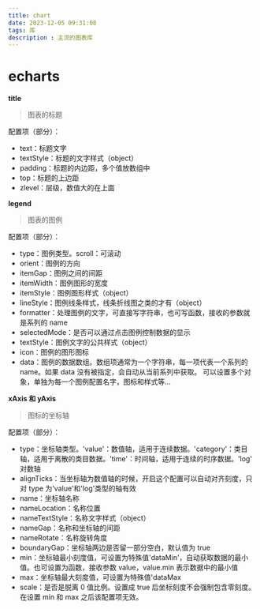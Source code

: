 ```yaml
---
title: chart
date: 2023-12-05 09:31:08
tags: 库
description : 主流的图表库
---
```

# echarts

 **title**

> 图表的标题

配置项（部分）：

- text：标题文字
- textStyle：标题的文字样式（object）
- padding：标题的内边距，多个值放数组中
- top：标题的上边距
- zlevel：层级，数值大的在上面

**legend**

> 图表的图例

配置项（部分）：

- type：图例类型。scroll：可滚动
- orient：图例的方向
- itemGap：图例之间的间距
- itemWidth：图例图形的宽度
- itemStyle：图例图形样式（object）
- lineStyle：图例线条样式，线条折线图之类的才有（object）
- formatter：处理图例的文字，可直接写字符串，也可写函数，接收的参数就是系列的 name
- selectedMode：是否可以通过点击图例控制数据的显示
- textStyle：图例文字的公共样式（object）
- icon：图例的图形图标
- data：图例的数据数组。数组项通常为一个字符串，每一项代表一个系列的 name。如果 data 没有被指定，会自动从当前系列中获取。
  可以设置多个对象，单独为每一个图例配置名字，图标和样式等...

**xAxis 和 yAxis**

> 图标的坐标轴

配置项（部分）：

- type：坐标轴类型。'value'：数值轴，适用于连续数据。'category'：类目轴，适用于离散的类目数据。'time'：时间轴，适用于连续的时序数据。'log' 对数轴
- alignTicks：当坐标轴为数值轴的时候，开启这个配置可以自动对齐刻度，只对 type 为'value'和'log'类型的轴有效
- name：坐标轴名称
- nameLocation：名称位置
- nameTextStyle：名称文字样式（object）
- nameGap：名称和坐标轴的间距
- nameRotate：名称旋转角度
- boundaryGap：坐标轴两边是否留一部分空白，默认值为 true
- min：坐标轴最小刻度值，可设置为特殊值'dataMin'，自动获取数据的最小值。也可设置为函数，接收参数 value，value.min 表示数据中的最小值
- max：坐标轴最大刻度值，可设置为特殊值'dataMax
- scale：是否是脱离 0 值比例。设置成 true 后坐标刻度不会强制包含零刻度。在设置 min 和 max 之后该配置项无效。
